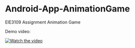# Android-App-AnimationGame
 EIE3109 Assignment Animation Game

Demo video:

[![Watch the video](https://img.youtube.com/vi/CCDxT4PLJHA/maxresdefault.jpg)](https://youtu.be/CCDxT4PLJHA)
